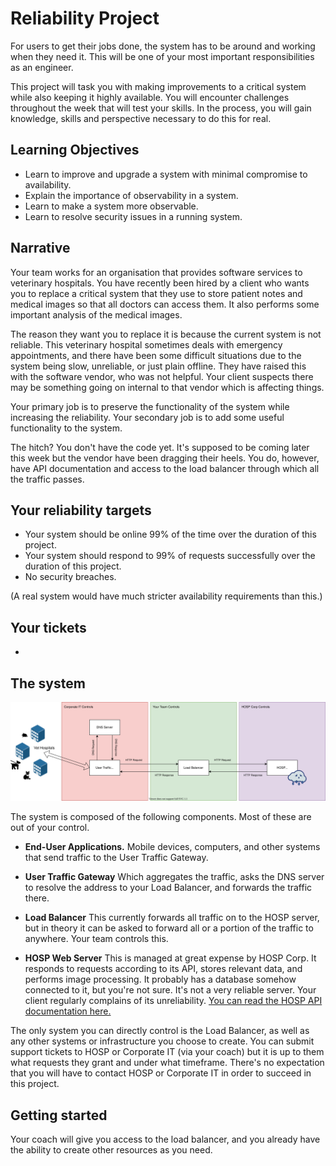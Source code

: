 # Reliability Project

For users to get their jobs done, the system has to be around and working when
they need it. This will be one of your most important responsibilities as an
engineer.

This project will task you with making improvements to a critical system while
also keeping it highly available. You will encounter challenges throughout the
week that will test your skills. In the process, you will gain knowledge, skills
and perspective necessary to do this for real.

## Learning Objectives

* Learn to improve and upgrade a system with minimal compromise to availability.
* Explain the importance of observability in a system.
* Learn to make a system more observable.
* Learn to resolve security issues in a running system.

## Narrative

Your team works for an organisation that provides software services to veterinary hospitals. You have recently been hired by a client who wants you to replace a critical system that they use to store patient notes and medical images so that all doctors can access them. It also performs some important analysis of the medical images.

The reason they want you to replace it is because the current system is not reliable. This veterinary hospital sometimes deals with emergency appointments, and there have been some difficult situations due to the system being slow, unreliable, or just plain offline. They have raised this with the software vendor, who was not helpful. Your client suspects there may be something going on internal to that vendor which is affecting things.

Your primary job is to preserve the functionality of the system while increasing the reliability. Your secondary job is to add some useful functionality to the system.

The hitch? You don't have the code yet. It's supposed to be coming later this week but the vendor have been dragging their heels. You do, however, have API documentation and access to the load balancer through which all the traffic passes.

## Your reliability targets

* Your system should be online 99% of the time over the duration of this project.
* Your system should respond to 99% of requests successfully over the duration of this project.
* No security breaches.

(A real system would have much stricter availability requirements than this.)

## Your tickets

*

## The system

![System Diagram](./Vet%20Diagram.svg)

The system is composed of the following components. Most of these are out of your control.

* **End-User Applications.**
  Mobile devices, computers, and other systems that send traffic to the User Traffic Gateway.

* **User Traffic Gateway**
  Which aggregates the traffic, asks the DNS server to resolve the address to your Load Balancer, and forwards the traffic there.

* **Load Balancer**
  This currently forwards all traffic on to the HOSP server, but in theory it can be asked to forward all or a portion of the traffic to anywhere. Your team controls this.

* **HOSP Web Server**
  This is managed at great expense by HOSP Corp. It responds to requests according to its API, stores relevant data, and performs image processing. It probably has a database somehow connected to it, but you're not sure. It's not a very reliable server. Your client regularly complains of its unreliability. [You can read the HOSP API documentation here.](https://expert-guacamole-1b33b4a0.pages.github.io/)

The only system you can directly control is the Load Balancer, as well as any other systems or infrastructure you choose to create. You can submit support tickets to HOSP or Corporate IT (via your coach) but it is up to them what requests they grant and under what timeframe. There's no expectation that you will have to contact HOSP or Corporate IT in order to succeed in this project.

## Getting started

Your coach will give you access to the load balancer, and you already have the ability to create other resources as you need.
